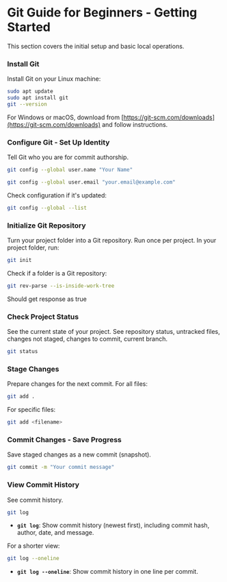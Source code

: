 # Git Guide for Beginners - Getting Started

This section covers the initial setup and basic local operations.

### Install Git

Install Git on your Linux machine:

```bash
sudo apt update
sudo apt install git
git --version
```

For Windows or macOS, download from [https://git-scm.com/downloads](https://git-scm.com/downloads) and follow instructions.

### Configure Git - Set Up Identity

Tell Git who you are for commit authorship.

```bash
git config --global user.name "Your Name"
```
```bash
git config --global user.email "your.email@example.com"
```

Check configuration if it's updated:

```bash
git config --global --list
```

### Initialize Git Repository

Turn your project folder into a Git repository. Run once per project. 
In your project folder, run:

```bash
git init
```

Check if a folder is a Git repository:

```bash
git rev-parse --is-inside-work-tree
```
Should get response as true
### Check Project Status

See the current state of your project. See repository status, untracked files, changes not staged, changes to commit, current branch.

```bash
git status
```

### Stage Changes

Prepare changes for the next commit.
For all files:
```bash
git add .
```
For specific files:
```bash
git add <filename>
```

### Commit Changes - Save Progress

Save staged changes as a new commit (snapshot).

```bash
git commit -m "Your commit message"
```
### View Commit History

See commit history.

```bash
git log
```

*   **`git log`**: Show commit history (newest first), including commit hash, author, date, and message.

For a shorter view:

```bash
git log --oneline
```

*   **`git log --oneline`**: Show commit history in one line per commit.
